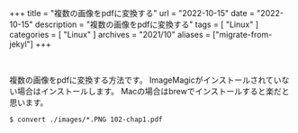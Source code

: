 +++
title = "複数の画像をpdfに変換する"
url = "2022-10-15"
date = "2022-10-15"
description = "複数の画像をpdfに変換する"
tags = [
  "Linux"
]
categories = [
  "Linux"
]
archives = "2021/10"
aliases = ["migrate-from-jekyl"]
+++

<br>

複数の画像をpdfに変換する方法です。
ImageMagicがインストールされていない場合はインストールします。
Macの場合はbrewでインストールすると楽だと思います。

```
$ convert ./images/*.PNG 102-chap1.pdf
```
